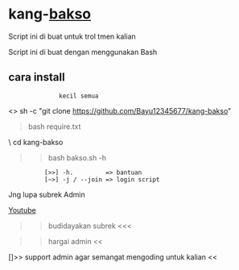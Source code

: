 # kang-[bakso](https://github.com/Bayu12345677/kang-bakso)

Script ini di buat untuk trol tmen kalian

Script ini di buat dengan menggunakan Bash

## cara install
                  kecil semua

<> sh -c "git clone https://github.com/Bayu12345677/kang-bakso"

> bash require.txt

\\ cd kang-bakso

>> bash bakso.sh -h


              [>>] -h.         => bantuan
              [~>] -j / --join => login script





Jng lupa subrek Admin

[     Youtube](https://youtube.com/channel/UCtu-GcxKL8kJBXpR1wfMgWg)


>> budidayakan subrek <<<

>> hargai admin <<

[]>> support admin agar semangat mengoding untuk kalian <<
